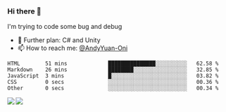 ### Hi there 👋

I'm trying to code some bug and debug

- 🌱 Further plan: C# and Unity
- 📫 How to reach me: [@AndyYuan-Oni](https://github.com/AndyYuan-Oni)


<!--START_SECTION:waka-->
```text
HTML        51 mins             ███████████████░░░░░░░░░░   62.58 % 
Markdown    26 mins             ████████░░░░░░░░░░░░░░░░░   32.85 % 
JavaScript  3 mins              █░░░░░░░░░░░░░░░░░░░░░░░░   03.82 % 
CSS         0 secs              ░░░░░░░░░░░░░░░░░░░░░░░░░   00.36 % 
Other       0 secs              ░░░░░░░░░░░░░░░░░░░░░░░░░   00.34 %
```
<!--END_SECTION:waka-->

  <!--**AndyYuan-Oni/AndyYuan-Oni** is a ✨ _special_ ✨ repository because its `README.md` (this file) appears on your GitHub profile.-->
<!--[![Top Langs](https://github-readme-stats.vercel.app/api/top-langs/?username=AndyYUan-Oni&layout=compact)](https://github.com/AndyYUan-Oni/github-readme-stats)-->
<a href="https://github.com/AndyYUan-Oni/github-readme-stats">
  <img align="left" src="https://github-readme-stats.vercel.app/api?username=AndyYUan-Oni&hide=stars" />
</a>
<a href="https://github.com/AndyYUan-Oni/github-readme-stats">
  <img align="left" src="https://github-readme-stats.vercel.app/api/top-langs/?username=AndyYUan-Oni&layout=compact" />
</a>


